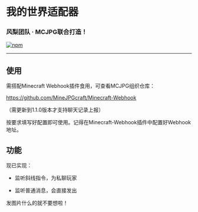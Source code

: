 # 我的世界适配器

### 风梨团队 · MCJPG联合打造！

[![npm](https://img.shields.io/npm/v/koishi-plugin-adapter-mc?style=flat-square)](https://www.npmjs.com/package/koishi-plugin-adapter-mc)

---

## 使用

需搭配Minecraft Webhook插件食用，可查看MCJPG组织仓库：

https://github.com/MineJPGcraft/Minecraft-Webhook

（需更新到1.1.0版本才支持聊天记录上报）

按要求填写好配置即可使用。记得在Minecraft-Webhook插件中配置好Webhook地址。

## 功能

现已实现：

 - 监听斜线指令，为私聊玩家

 - 监听普通消息，会直接发出

发图片什么的就不要想啦！
